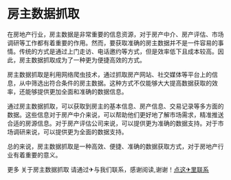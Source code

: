 # 房主数据抓取

在房地产行业，房主数据是非常重要的信息资源，对于房产中介、房产评估、市场调研等工作都有着重要的作用。然而，要获取准确的房主数据并不是一件容易的事情。传统的方式是通过上门走访、电话邀约等方式，但是效率低下且成本较高。因此，房主数据抓取成为了一种更为便捷高效的方式。

房主数据抓取是利用网络爬虫技术，通过抓取房产网站、社交媒体等平台上的信息，从中筛选出符合条件的房主数据。这种方式不仅能够大大提高数据获取的效率，还能够提供更加全面和准确的数据信息。

通过房主数据抓取，可以获取到房主的基本信息、房产信息、交易记录等多方面的数据。这些信息对于房产中介来说，可以帮助他们更好地了解市场需求，精准推送合适的房源信息。对于房产评估公司来说，可以提供更为准确的数据支持。对于市场调研来说，可以提供更为全面的数据支持。

总的来说，房主数据抓取是一种高效、便捷、准确的数据获取方式，对于房地产行业有着重要的意义。

更多 关于房主数据抓取 请通过✈与我们联系，感谢阅读,谢谢！[点这✈里联系](https://acc.k02.cc)